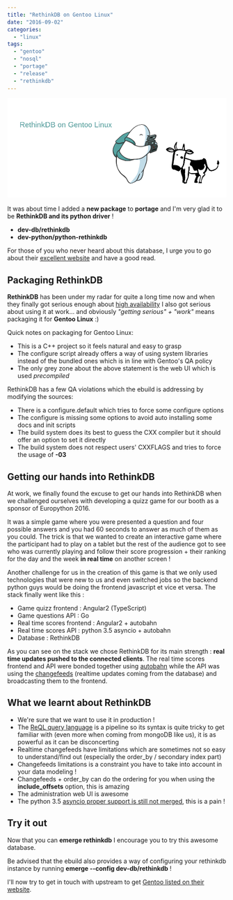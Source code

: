 ```yaml
---
title: "RethinkDB on Gentoo Linux"
date: "2016-09-02"
categories: 
  - "linux"
tags: 
  - "gentoo"
  - "nosql"
  - "portage"
  - "release"
  - "rethinkdb"
---
```


[![2014-11-05-cat-instagram](images/2014-11-05-cat-instagram.png)](http://www.ultrabug.fr/rethinkdb-on-gentoo-linux/2014-11-05-cat-instagram/)

It was about time I added a **new package** to **portage** and I'm very glad it to be **RethinkDB and its python driver** !

- **dev-db/rethinkdb**
- **dev-python/python-rethinkdb**

For those of you who never heard about this database, I urge you to go about their [excellent website](https://rethinkdb.com/) and have a good read.

## Packaging RethinkDB

**RethinkDB** has been under my radar for quite a long time now and when they finally got serious enough about [high availability](https://rethinkdb.com/blog/2.1-release/) I also got serious about using it at work... and obviously _"getting serious" + "work"_ means packaging it for **Gentoo Linux** :)

Quick notes on packaging for Gentoo Linux:

- This is a C++ project so it feels natural and easy to grasp
- The configure script already offers a way of using system libraries instead of the bundled ones which is in line with Gentoo's QA policy
- The only grey zone about the above statement is the web UI which is used _precompiled_

RethinkDB has a few QA violations which the ebuild is addressing by modifying the sources:

- There is a configure.default which tries to force some configure options
- The configure is missing some options to avoid auto installing some docs and init scripts
- The build system does its best to guess the CXX compiler but it should offer an option to set it directly
- The build system does not respect users' CXXFLAGS and tries to force the usage of **\-03**

## Getting our hands into RethinkDB

At work, we finally found the excuse to get our hands into RethinkDB when we challenged ourselves with developing a quizz game for our booth as a sponsor of Europython 2016.

It was a simple game where you were presented a question and four possible answers and you had 60 seconds to answer as much of them as you could. The trick is that we wanted to create an interactive game where the participant had to play on a tablet but the rest of the audience got to see who was currently playing and follow their score progression + their ranking for the day and the week **in real time** on another screen !

Another challenge for us in the creation of this game is that we only used technologies that were new to us and even switched jobs so the backend python guys would be doing the frontend javascript et vice et versa. The stack finally went like this :

- Game quizz frontend : Angular2 (TypeScript)
- Game questions API : Go
- Real time scores frontend : Angular2 + autobahn
- Real time scores API : python 3.5 asyncio + autobahn
- Database : RethinkDB

As you can see on the stack we chose RethinkDB for its main strength : **real time updates pushed to the connected clients**. The real time scores frontend and API were bonded together using [autobahn](http://autobahn.ws/) while the API was using the [changefeeds](https://rethinkdb.com/docs/changefeeds/python/) (realtime updates coming from the database) and broadcasting them to the frontend.

## What we learnt about RethinkDB

- We're sure that we want to use it in production !
- The [ReQL query language](https://rethinkdb.com/docs/introduction-to-reql/) is a pipeline so its syntax is quite tricky to get familiar with (even more when coming from mongoDB like us), it is as powerful as it can be disconcerting
- Realtime changefeeds have limitations which are sometimes not so easy to understand/find out (especially the order_by / secondary index part)
- Changefeeds limitations is a constraint you have to take into account in your data modeling !
- Changefeeds + order_by can do the ordering for you when using the **include_offsets** option, this is amazing
- The administration web UI is awesome
- The python 3.5 [asyncio proper support is still not merged](https://github.com/rethinkdb/rethinkdb/pull/5354), this is a pain !

## Try it out

Now that you can **emerge rethinkdb** I encourage you to try this awesome database.

Be advised that the ebuild also provides a way of configuring your rethinkdb instance by running **emerge --config dev-db/rethinkdb** !

I'll now try to get in touch with upstream to get [Gentoo listed on their website](https://rethinkdb.com/docs/install/).
